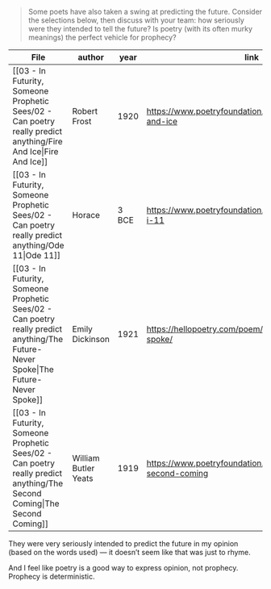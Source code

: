 > Some poets have also taken a swing at predicting the future. Consider the selections below, then discuss with your team: how seriously were they intended to tell the future? Is poetry (with its often murky meanings) the perfect vehicle for prophecy?

| File                                                                                                                                   | author               | year  | link                                                           |
| -------------------------------------------------------------------------------------------------------------------------------------- | -------------------- | ----- | -------------------------------------------------------------- |
| [[03 - In Futurity, Someone Prophetic Sees/02 - Can poetry really predict anything/Fire And Ice\|Fire And Ice]]                     | Robert Frost         | 1920  | https://www.poetryfoundation.org/poems/44263/fire-and-ice      |
| [[03 - In Futurity, Someone Prophetic Sees/02 - Can poetry really predict anything/Ode 11\|Ode 11]]                                 | Horace               | 3 BCE | https://www.poetryfoundation.org/poems/48703/ode-i-11          |
| [[03 - In Futurity, Someone Prophetic Sees/02 - Can poetry really predict anything/The Future-Never Spoke\|The Future-Never Spoke]] | Emily Dickinson      | 1921  | https://hellopoetry.com/poem/2692/the-futurenever-spoke/       |
| [[03 - In Futurity, Someone Prophetic Sees/02 - Can poetry really predict anything/The Second Coming\|The Second Coming]]           | William Butler Yeats | 1919  | https://www.poetryfoundation.org/poems/43290/the-second-coming |


They were very seriously intended to predict the future in my opinion (based on the words used) — it doesn’t seem like that was just to rhyme.

And I feel like poetry is a good way to express opinion, not prophecy. Prophecy is deterministic.
